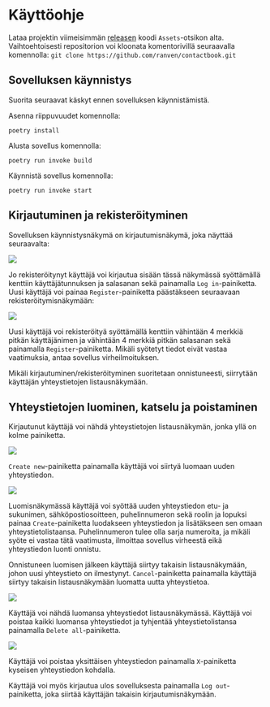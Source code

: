 # Käyttöohje

Lataa projektin viimeisimmän [releasen](https://github.com/ranven/contactbook/releases) koodi `Assets`-otsikon alta. Vaihtoehtoisesti repositorion voi kloonata komentorivillä seuraavalla komennolla: `git clone https://github.com/ranven/contactbook.git`

## Sovelluksen käynnistys

Suorita seuraavat käskyt ennen sovelluksen käynnistämistä.

Asenna riippuvuudet komennolla:

`poetry install`

Alusta sovellus komennolla:

`poetry run invoke build`

Käynnistä sovellus komennolla:

`poetry run invoke start`

## Kirjautuminen ja rekisteröityminen

Sovelluksen käynnistysnäkymä on kirjautumisnäkymä, joka näyttää seuraavalta:

![](./image/screenshot-login.png)

Jo rekisteröitynyt käyttäjä voi kirjautua sisään tässä näkymässä syöttämällä kenttiin käyttäjätunnuksen ja salasanan sekä painamalla `Log in`-painiketta. Uusi käyttäjä voi painaa `Register`-painiketta päästäkseen seuraavaan rekisteröitymisnäkymään:

![](./image/screenshot-register.png)

Uusi käyttäjä voi rekisteröityä syöttämällä kenttiin vähintään 4 merkkiä pitkän käyttäjänimen ja vähintään 4 merkkiä pitkän salasanan sekä painamalla `Register`-painiketta. Mikäli syötetyt tiedot eivät vastaa vaatimuksia, antaa sovellus virheilmoituksen.

Mikäli kirjautuminen/rekisteröityminen suoritetaan onnistuneesti, siirrytään käyttäjän yhteystietojen listausnäkymään.

## Yhteystietojen luominen, katselu ja poistaminen

Kirjautunut käyttäjä voi nähdä yhteystietojen listausnäkymän, jonka yllä on kolme painiketta.

![](./image/screenshot-list.png)

`Create new`-painiketta painamalla käyttäjä voi siirtyä luomaan uuden yhteystiedon.

![](./image/screenshot-create-contact.png)

Luomisnäkymässä käyttäjä voi syöttää uuden yhteystiedon etu- ja sukunimen, sähköpostiosoitteen, puhelinnumeron sekä roolin ja lopuksi painaa `Create`-painiketta luodakseen yhteystiedon ja lisätäkseen sen omaan yhteystietolistaansa. Puhelinnumeron tulee olla sarja numeroita, ja mikäli syöte ei vastaa tätä vaatimusta, ilmoittaa sovellus virheestä eikä yhteystiedon luonti onnistu.

Onnistuneen luomisen jälkeen käyttäjä siirtyy takaisin listausnäkymään, johon uusi yhteystieto on ilmestynyt. `Cancel`-painiketta painamalla käyttäjä siirtyy takaisin listausnäkymään luomatta uutta yhteystietoa.

![](./image/screenshot-list-delete-all.png)

Käyttäjä voi nähdä luomansa yhteystiedot listausnäkymässä. Käyttäjä voi poistaa kaikki luomansa yhteystiedot ja tyhjentää yhteystietolistansa painamalla `Delete all`-painiketta.

![](./image/screenshot-list-delete-one.png)

Käyttäjä voi poistaa yksittäisen yhteystiedon painamalla `X`-painiketta kyseisen yhteystiedon kohdalla.

Käyttäjä voi myös kirjautua ulos sovelluksesta painamalla `Log out`-painiketta, joka siirtää käyttäjän takaisin kirjautumisnäkymään.
